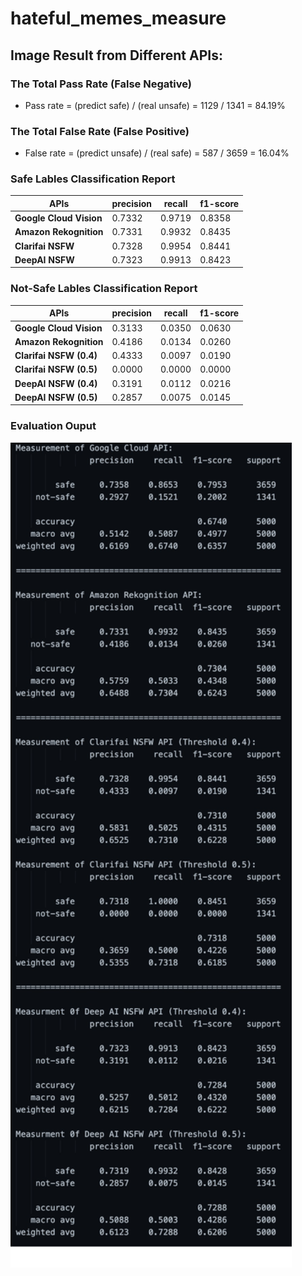 # hateful_memes_measure
 
## Image Result from Different APIs:

### The Total Pass Rate (False Negative)
- Pass rate = (predict safe) / (real unsafe) = 1129 / 1341 = 84.19\%

### The Total False Rate (False Positive)
- False rate = (predict unsafe) / (real safe) = 587 / 3659 = 16.04\%

### Safe Lables Classification Report
| APIs | precision | recall | f1-score | 
| --- | --- | --- | --- |
| **Google Cloud Vision** |0.7332 | 0.9719 | 0.8358 |
| **Amazon Rekognition** | 0.7331 | 0.9932 | 0.8435 |
| **Clarifai NSFW**  | 0.7328 | 0.9954 | 0.8441 |
| **DeepAI NSFW** | 0.7323 | 0.9913 | 0.8423 |


### Not-Safe Lables Classification Report
| APIs| precision | recall | f1-score | 
| --- | --- | --- | --- | 
| **Google Cloud Vision**| 0.3133| 0.0350 | 0.0630 |
| **Amazon Rekognition**| 0.4186 | 0.0134 | 0.0260 | 
| **Clarifai NSFW (0.4)**| 0.4333| 0.0097 | 0.0190 |
| **Clarifai NSFW (0.5)**| 0.0000| 0.0000 | 0.0000 |
| **DeepAI NSFW (0.4)** | 0.3191| 0.0112 | 0.0216 |
| **DeepAI NSFW (0.5)** | 0.2857| 0.0075 | 0.0145 |

### Evaluation Ouput
<img src="https://github.com/keyanUB/hateful_memes_measure/blob/main/img_result.png?raw=true" width="450">
